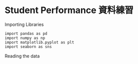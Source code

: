 # Student Performance 資料練習

Importing  Libraries
```
import pandas as pd 
import numpy as np
import matplotlib.pyplot as plt
import seaborn as sns
```

Reading the data

```df = pd.read_csv('https://github.com/alanwu79/Python-exercise/blob/master/kaggle/StudentsPerformance.csv')
```

